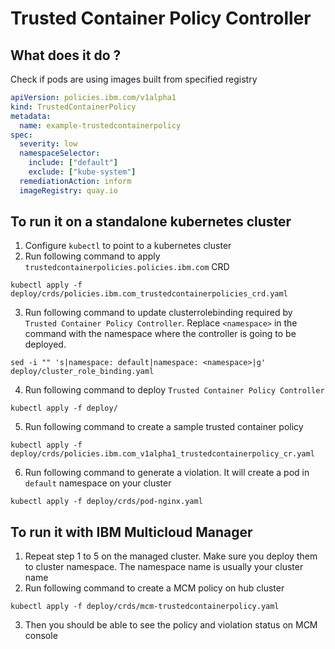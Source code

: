 # Trusted Container Policy Controller

## What does it do ?

Check if pods are using images built from specified registry

```yaml
apiVersion: policies.ibm.com/v1alpha1
kind: TrustedContainerPolicy
metadata:
  name: example-trustedcontainerpolicy
spec:
  severity: low
  namespaceSelector:
    include: ["default"]
    exclude: ["kube-system"]
  remediationAction: inform
  imageRegistry: quay.io
```

## To run it on a standalone kubernetes cluster
1. Configure `kubectl` to point to a kubernetes cluster
2. Run following command to apply `trustedcontainerpolicies.policies.ibm.com` CRD
```
kubectl apply -f deploy/crds/policies.ibm.com_trustedcontainerpolicies_crd.yaml
```
3. Run following command to update clusterrolebinding required by `Trusted Container Policy Controller`. Replace `<namespace>` in the command with the namespace where the controller is going to be deployed.
```
sed -i "" 's|namespace: default|namespace: <namespace>|g' deploy/cluster_role_binding.yaml
```
4. Run following command to deploy `Trusted Container Policy Controller`
```
kubectl apply -f deploy/
```
5. Run following command to create a sample trusted container policy
```
kubectl apply -f deploy/crds/policies.ibm.com_v1alpha1_trustedcontainerpolicy_cr.yaml
```
6. Run following command to generate a violation. It will create a pod in `default` namespace on your cluster
```
kubectl apply -f deploy/crds/pod-nginx.yaml
```

## To run it with IBM Multicloud Manager
1. Repeat step 1 to 5 on the managed cluster. Make sure you deploy them to cluster namespace. The namespace name is usually your cluster name
2. Run following command to create a MCM policy on hub cluster
```
kubectl apply -f deploy/crds/mcm-trustedcontainerpolicy.yaml
```
3. Then you should be able to see the policy and violation status on MCM console